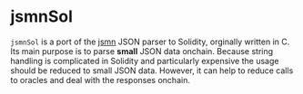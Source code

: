 # jsmnSol
`jsmnSol` is a port of the [jsmn](https://github.com/zserge/jsmn) JSON parser to Solidity, orginally written in C. Its main purpose is to parse **small** JSON data onchain. Because string handling is complicated in Solidity and particularly expensive the usage should be reduced to small JSON data. However, it can help to reduce calls to oracles and deal with the responses onchain. 
